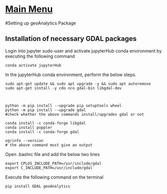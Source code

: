 # [Main Menu](index.html)

#Setting up geoAnalytics Package 

## Installation of necessary GDAL packages

Login into jupyter sudo-user and activate jupyterHub conda environment by executing the following command

    conda activate jupyterHub

In the jupyterHub conda environment, perform the below steps. 

    sudo apt-get update && sudo apt upgrade -y && sudo apt autoremove 
    sudo apt-get install -y cdo nco gdal-bin libgdal-dev
    
    

    python -m pip install --upgrade pip setuptools wheel
    python -m pip install --upgrade gdal
    #check whether the above commands install/upgrades gdal or not

    conda install -c conda-forge libgdal
    conda install poppler
    conda install -c conda-forge gdal

    ogrinfo --version
    # the above command must give an output


Open .bashrc file and add the below two lines

    export CPLUS_INCLUDE_PATH=/usr/include/gdal
    export C_INCLUDE_PATH=/usr/include/gdal

Execute the following command on the terminal

    pip install GDAL geoAnalytics
    
